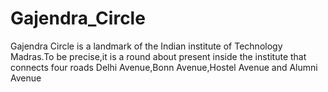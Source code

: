 # Gajendra_Circle

 Gajendra Circle is a landmark of the Indian institute of Technology Madras.To be precise,it is a round about present inside the institute that connects four roads Delhi Avenue,Bonn Avenue,Hostel Avenue and Alumni Avenue

